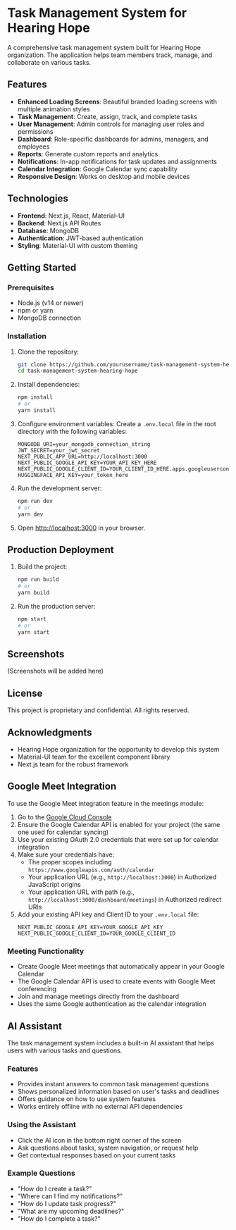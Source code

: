 # Task Management System for Hearing Hope

A comprehensive task management system built for Hearing Hope organization. The application helps team members track, manage, and collaborate on various tasks.

## Features

- **Enhanced Loading Screens**: Beautiful branded loading screens with multiple animation styles
- **Task Management**: Create, assign, track, and complete tasks
- **User Management**: Admin controls for managing user roles and permissions
- **Dashboard**: Role-specific dashboards for admins, managers, and employees
- **Reports**: Generate custom reports and analytics
- **Notifications**: In-app notifications for task updates and assignments
- **Calendar Integration**: Google Calendar sync capability
- **Responsive Design**: Works on desktop and mobile devices

## Technologies

- **Frontend**: Next.js, React, Material-UI
- **Backend**: Next.js API Routes
- **Database**: MongoDB
- **Authentication**: JWT-based authentication
- **Styling**: Material-UI with custom theming

## Getting Started

### Prerequisites

- Node.js (v14 or newer)
- npm or yarn
- MongoDB connection

### Installation

1. Clone the repository:
   ```bash
   git clone https://github.com/yourusername/task-management-system-hearing-hope.git
   cd task-management-system-hearing-hope
   ```

2. Install dependencies:
   ```bash
   npm install
   # or
   yarn install
   ```

3. Configure environment variables:
   Create a `.env.local` file in the root directory with the following variables:
   ```
   MONGODB_URI=your_mongodb_connection_string
   JWT_SECRET=your_jwt_secret
   NEXT_PUBLIC_APP_URL=http://localhost:3000
   NEXT_PUBLIC_GOOGLE_API_KEY=YOUR_API_KEY_HERE
   NEXT_PUBLIC_GOOGLE_CLIENT_ID=YOUR_CLIENT_ID_HERE.apps.googleusercontent.com
   HUGGINGFACE_API_KEY=your_token_here
   ```

4. Run the development server:
   ```bash
   npm run dev
   # or
   yarn dev
   ```

5. Open [http://localhost:3000](http://localhost:3000) in your browser.

## Production Deployment

1. Build the project:
   ```bash
   npm run build
   # or
   yarn build
   ```

2. Run the production server:
   ```bash
   npm start
   # or
   yarn start
   ```

## Screenshots

(Screenshots will be added here)

## License

This project is proprietary and confidential. All rights reserved.

## Acknowledgments

- Hearing Hope organization for the opportunity to develop this system
- Material-UI team for the excellent component library
- Next.js team for the robust framework

## Google Meet Integration

To use the Google Meet integration feature in the meetings module:

1. Go to the [Google Cloud Console](https://console.cloud.google.com/)
2. Ensure the Google Calendar API is enabled for your project (the same one used for calendar syncing)
3. Use your existing OAuth 2.0 credentials that were set up for calendar integration
4. Make sure your credentials have:
   - The proper scopes including `https://www.googleapis.com/auth/calendar`
   - Your application URL (e.g., `http://localhost:3000`) in Authorized JavaScript origins
   - Your application URL with path (e.g., `http://localhost:3000/dashboard/meetings`) in Authorized redirect URIs
5. Add your existing API key and Client ID to your `.env.local` file:
   ```
   NEXT_PUBLIC_GOOGLE_API_KEY=YOUR_GOOGLE_API_KEY
   NEXT_PUBLIC_GOOGLE_CLIENT_ID=YOUR_GOOGLE_CLIENT_ID
   ```

### Meeting Functionality

- Create Google Meet meetings that automatically appear in your Google Calendar
- The Google Calendar API is used to create events with Google Meet conferencing
- Join and manage meetings directly from the dashboard
- Uses the same Google authentication as the calendar integration 

## AI Assistant

The task management system includes a built-in AI assistant that helps users with various tasks and questions.

### Features

- Provides instant answers to common task management questions
- Shows personalized information based on user's tasks and deadlines
- Offers guidance on how to use system features
- Works entirely offline with no external API dependencies

### Using the Assistant

- Click the AI icon in the bottom right corner of the screen
- Ask questions about tasks, system navigation, or request help
- Get contextual responses based on your current tasks

### Example Questions

- "How do I create a task?"
- "Where can I find my notifications?"
- "How do I update task progress?"
- "What are my upcoming deadlines?"
- "How do I complete a task?" 